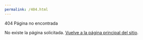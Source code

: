 ```yaml
---
permalink: /404.html
---
```


404
Página no encontrada

No existe la página solicitada.
[Vuelve a la página principal del sitio](./).
